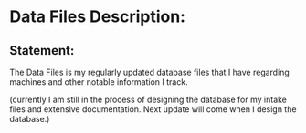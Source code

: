 # Data Files Description:


## Statement:
The Data Files is my regularly updated database files that I have regarding machines and other notable information I track.

(currently I am still in the process of designing the database for my intake files and extensive documentation. Next update
will come when I design the database.)
